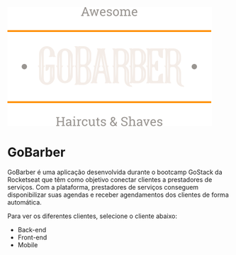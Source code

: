![Go Barber Logo](.github/logo.svg "GoBarber Logo")

# GoBarber
GoBarber é uma aplicação desenvolvida durante o bootcamp GoStack da Rocketseat que têm como objetivo conectar clientes a prestadores de serviços.
Com a plataforma, prestadores de serviços conseguem disponibilizar suas agendas e receber agendamentos dos clientes de forma automática. 

Para ver os diferentes clientes, selecione o cliente abaixo:

* Back-end
* Front-end
* Mobile